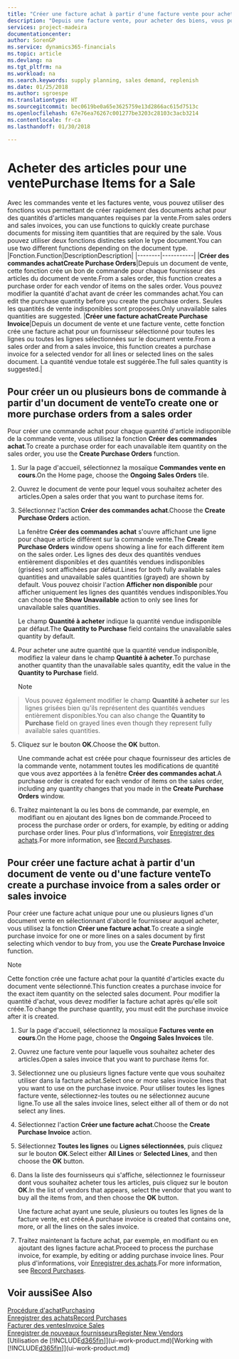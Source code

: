 ```yaml
---
title: "Créer une facture achat à partir d'une facture vente pour acheter des articles pour une vente | Microsoft Docs"
description: "Depuis une facture vente, pour acheter des biens, vous pouvez créer une facture achat pour un fournisseur."
services: project-madeira
documentationcenter: 
author: SorenGP
ms.service: dynamics365-financials
ms.topic: article
ms.devlang: na
ms.tgt_pltfrm: na
ms.workload: na
ms.search.keywords: supply planning, sales demand, replenish
ms.date: 01/25/2018
ms.author: sgroespe
ms.translationtype: HT
ms.sourcegitcommit: bec0619be0a65e3625759e13d2866ac615d7513c
ms.openlocfilehash: 67e76ea76267c001277be3203c28103c3acb3214
ms.contentlocale: fr-ca
ms.lasthandoff: 01/30/2018

---
```

# <a name="purchase-items-for-a-sale"></a><span data-ttu-id="a4500-103">Acheter des articles pour une vente</span><span class="sxs-lookup"><span data-stu-id="a4500-103">Purchase Items for a Sale</span></span>
<span data-ttu-id="a4500-104">Avec les commandes vente et les factures vente, vous pouvez utiliser des fonctions vous permettant de créer rapidement des documents achat pour des quantités d'articles manquantes requises par la vente.</span><span class="sxs-lookup"><span data-stu-id="a4500-104">From sales orders and sales invoices, you can use functions to quickly create purchase documents for missing item quantities that are required by the sale.</span></span> <span data-ttu-id="a4500-105">Vous pouvez utiliser deux fonctions distinctes selon le type document.</span><span class="sxs-lookup"><span data-stu-id="a4500-105">You can use two different functions depending on the document type.</span></span>
|<span data-ttu-id="a4500-106">Fonction.</span><span class="sxs-lookup"><span data-stu-id="a4500-106">Function</span></span>|<span data-ttu-id="a4500-107">Description</span><span class="sxs-lookup"><span data-stu-id="a4500-107">Description</span></span>|
|--------|-----------|
|<span data-ttu-id="a4500-108">**Créer des commandes achat**</span><span class="sxs-lookup"><span data-stu-id="a4500-108">**Create Purchase Orders**</span></span>|<span data-ttu-id="a4500-109">Depuis un document de vente, cette fonction crée un bon de commande pour chaque fournisseur des articles du document de vente.</span><span class="sxs-lookup"><span data-stu-id="a4500-109">From a sales order, this function creates a purchase order for each vendor of items on the sales order.</span></span> <span data-ttu-id="a4500-110">Vous pouvez modifier la quantité d'achat avant de créer les commandes achat.</span><span class="sxs-lookup"><span data-stu-id="a4500-110">You can edit the purchase quantity before you create the purchase orders.</span></span> <span data-ttu-id="a4500-111">Seules les quantités de vente indisponibles sont proposées.</span><span class="sxs-lookup"><span data-stu-id="a4500-111">Only unavailable sales quantities are suggested.</span></span>
|<span data-ttu-id="a4500-112">**Créer une facture achat**</span><span class="sxs-lookup"><span data-stu-id="a4500-112">**Create Purchase Invoice**</span></span>|<span data-ttu-id="a4500-113">Depuis un document de vente et une facture vente, cette fonction crée une facture achat pour un fournisseur sélectionné pour toutes les lignes ou toutes les lignes sélectionnées sur le document vente.</span><span class="sxs-lookup"><span data-stu-id="a4500-113">From a sales order and from a sales invoice, this function creates a purchase invoice for a selected vendor for all lines or selected lines on the sales document.</span></span> <span data-ttu-id="a4500-114">La quantité vendue totale est suggérée.</span><span class="sxs-lookup"><span data-stu-id="a4500-114">The full sales quantity is suggested.</span></span>|

## <a name="to-create-one-or-more-purchase-orders-from-a-sales-order"></a><span data-ttu-id="a4500-115">Pour créer un ou plusieurs bons de commande à partir d'un document de vente</span><span class="sxs-lookup"><span data-stu-id="a4500-115">To create one or more purchase orders from a sales order</span></span>
<span data-ttu-id="a4500-116">Pour créer une commande achat pour chaque quantité d'article indisponible de la commande vente, vous utilisez la fonction **Créer des commandes achat**.</span><span class="sxs-lookup"><span data-stu-id="a4500-116">To create a purchase order for each unavailable item quantity on the sales order, you use the **Create Purchase Orders** function.</span></span>

1. <span data-ttu-id="a4500-117">Sur la page d'accueil, sélectionnez la mosaïque **Commandes vente en cours**.</span><span class="sxs-lookup"><span data-stu-id="a4500-117">On the Home page, choose the **Ongoing Sales Orders** tile.</span></span>
2. <span data-ttu-id="a4500-118">Ouvrez le document de vente pour lequel vous souhaitez acheter des articles.</span><span class="sxs-lookup"><span data-stu-id="a4500-118">Open a sales order that you want to purchase items for.</span></span>
3. <span data-ttu-id="a4500-119">Sélectionnez l'action **Créer des commandes achat**.</span><span class="sxs-lookup"><span data-stu-id="a4500-119">Choose the **Create Purchase Orders** action.</span></span>

    <span data-ttu-id="a4500-120">La fenêtre **Créer des commandes achat** s'ouvre affichant une ligne pour chaque article différent sur la commande vente.</span><span class="sxs-lookup"><span data-stu-id="a4500-120">The **Create Purchase Orders** window opens showing a line for each different item on the sales order.</span></span> <span data-ttu-id="a4500-121">Les lignes des deux des quantités vendues entièrement disponibles et des quantités vendues indisponibles (grisées) sont affichées par défaut.</span><span class="sxs-lookup"><span data-stu-id="a4500-121">Lines for both fully available sales quantities and unavailable sales quantities (grayed) are shown by default.</span></span> <span data-ttu-id="a4500-122">Vous pouvez choisir l'action **Afficher non disponible** pour afficher uniquement les lignes des quantités vendues indisponibles.</span><span class="sxs-lookup"><span data-stu-id="a4500-122">You can choose the **Show Unavailable** action to only see lines for unavailable sales quantities.</span></span>

    <span data-ttu-id="a4500-123">Le champ **Quantité à acheter** indique la quantité vendue indisponible par défaut.</span><span class="sxs-lookup"><span data-stu-id="a4500-123">The **Quantity to Purchase** field contains the unavailable sales quantity by default.</span></span>
4. <span data-ttu-id="a4500-124">Pour acheter une autre quantité que la quantité vendue indisponible, modifiez la valeur dans le champ **Quantité à acheter**.</span><span class="sxs-lookup"><span data-stu-id="a4500-124">To purchase another quantity than the unavailable sales quantity, edit the value in the **Quantity to Purchase** field.</span></span>

    > [!NOTE]  
>   <span data-ttu-id="a4500-125">Vous pouvez également modifier le champ **Quantité à acheter** sur les lignes grisées bien qu'ils représentent des quantités vendues entièrement disponibles.</span><span class="sxs-lookup"><span data-stu-id="a4500-125">You can also change the **Quantity to Purchase** field on grayed lines even though they represent fully available sales quantities.</span></span>
5. <span data-ttu-id="a4500-126">Cliquez sur le bouton **OK**.</span><span class="sxs-lookup"><span data-stu-id="a4500-126">Choose the **OK** button.</span></span>

    <span data-ttu-id="a4500-127">Une commande achat est créée pour chaque fournisseur des articles de la commande vente, notamment toutes les modifications de quantité que vous avez apportées à la fenêtre **Créer des commandes achat**.</span><span class="sxs-lookup"><span data-stu-id="a4500-127">A purchase order is created for each vendor of items on the sales order, including any quantity changes that you made in the **Create Purchase Orders** window.</span></span>
7. <span data-ttu-id="a4500-128">Traitez maintenant la ou les bons de commande, par exemple, en modifiant ou en ajoutant des lignes bon de commande.</span><span class="sxs-lookup"><span data-stu-id="a4500-128">Proceed to process the purchase order or orders, for example, by editing or adding purchase order lines.</span></span> <span data-ttu-id="a4500-129">Pour plus d'informations, voir [Enregistrer des achats](purchasing-how-record-purchases.md).</span><span class="sxs-lookup"><span data-stu-id="a4500-129">For more information, see [Record Purchases](purchasing-how-record-purchases.md).</span></span>


## <a name="to-create-a-purchase-invoice-from-a-sales-order-or-sales-invoice"></a><span data-ttu-id="a4500-130">Pour créer une facture achat à partir d'un document de vente ou d'une facture vente</span><span class="sxs-lookup"><span data-stu-id="a4500-130">To create a purchase invoice from a sales order or sales invoice</span></span>
<span data-ttu-id="a4500-131">Pour créer une facture achat unique pour une ou plusieurs lignes d'un document vente en sélectionnant d'abord le fournisseur auquel acheter, vous utilisez la fonction **Créer une facture achat**.</span><span class="sxs-lookup"><span data-stu-id="a4500-131">To create a single purchase invoice for one or more lines on a sales document by first selecting which vendor to buy from, you use the **Create Purchase Invoice** function.</span></span>

> [!NOTE]  
>   <span data-ttu-id="a4500-132">Cette fonction crée une facture achat pour la quantité d'articles exacte du document vente sélectionné.</span><span class="sxs-lookup"><span data-stu-id="a4500-132">This function creates a purchase invoice for the exact item quantity on the selected sales document.</span></span> <span data-ttu-id="a4500-133">Pour modifier la quantité d'achat, vous devez modifier la facture achat après qu'elle soit créée.</span><span class="sxs-lookup"><span data-stu-id="a4500-133">To change the purchase quantity, you must edit the purchase invoice after it is created.</span></span>  

1. <span data-ttu-id="a4500-134">Sur la page d'accueil, sélectionnez la mosaïque **Factures vente en cours**.</span><span class="sxs-lookup"><span data-stu-id="a4500-134">On the Home page, choose the **Ongoing Sales Invoices** tile.</span></span>
2. <span data-ttu-id="a4500-135">Ouvrez une facture vente pour laquelle vous souhaitez acheter des articles.</span><span class="sxs-lookup"><span data-stu-id="a4500-135">Open a sales invoice that you want to purchase items for.</span></span>
3. <span data-ttu-id="a4500-136">Sélectionnez une ou plusieurs lignes facture vente que vous souhaitez utiliser dans la facture achat.</span><span class="sxs-lookup"><span data-stu-id="a4500-136">Select one or more sales invoice lines that you want to use on the purchase invoice.</span></span> <span data-ttu-id="a4500-137">Pour utiliser toutes les lignes facture vente, sélectionnez-les toutes ou ne sélectionnez aucune ligne.</span><span class="sxs-lookup"><span data-stu-id="a4500-137">To use all the sales invoice lines, select either all of them or do not select any lines.</span></span>
4. <span data-ttu-id="a4500-138">Sélectionnez l'action **Créer une facture achat**.</span><span class="sxs-lookup"><span data-stu-id="a4500-138">Choose the **Create Purchase Invoice** action.</span></span>
5. <span data-ttu-id="a4500-139">Sélectionnez **Toutes les lignes** ou **Lignes sélectionnées**, puis cliquez sur le bouton **OK**.</span><span class="sxs-lookup"><span data-stu-id="a4500-139">Select either **All Lines** or **Selected Lines**, and then choose the **OK** button.</span></span>  
6. <span data-ttu-id="a4500-140">Dans la liste des fournisseurs qui s'affiche, sélectionnez le fournisseur dont vous souhaitez acheter tous les articles, puis cliquez sur le bouton **OK**.</span><span class="sxs-lookup"><span data-stu-id="a4500-140">In the list of vendors that appears, select the vendor that you want to buy all the items from, and then choose the **OK** button.</span></span>

    <span data-ttu-id="a4500-141">Une facture achat ayant une seule, plusieurs ou toutes les lignes de la facture vente, est créée.</span><span class="sxs-lookup"><span data-stu-id="a4500-141">A purchase invoice is created that contains one, more, or all the lines on the sales invoice.</span></span>
7. <span data-ttu-id="a4500-142">Traitez maintenant la facture achat, par exemple, en modifiant ou en ajoutant des lignes facture achat.</span><span class="sxs-lookup"><span data-stu-id="a4500-142">Proceed to process the purchase invoice, for example, by editing or adding purchase invoice lines.</span></span> <span data-ttu-id="a4500-143">Pour plus d'informations, voir [Enregistrer des achats](purchasing-how-record-purchases.md).</span><span class="sxs-lookup"><span data-stu-id="a4500-143">For more information, see [Record Purchases](purchasing-how-record-purchases.md).</span></span>

## <a name="see-also"></a><span data-ttu-id="a4500-144">Voir aussi</span><span class="sxs-lookup"><span data-stu-id="a4500-144">See Also</span></span>
[<span data-ttu-id="a4500-145">Procédure d'achat</span><span class="sxs-lookup"><span data-stu-id="a4500-145">Purchasing</span></span>](purchasing-manage-purchasing.md)  
[<span data-ttu-id="a4500-146">Enregistrer des achats</span><span class="sxs-lookup"><span data-stu-id="a4500-146">Record Purchases</span></span>](purchasing-how-record-purchases.md)  
[<span data-ttu-id="a4500-147">Facturer des ventes</span><span class="sxs-lookup"><span data-stu-id="a4500-147">Invoice Sales</span></span>](sales-how-invoice-sales.md)  
[<span data-ttu-id="a4500-148">Enregistrer de nouveaux fournisseurs</span><span class="sxs-lookup"><span data-stu-id="a4500-148">Register New Vendors</span></span>](purchasing-how-register-new-vendors.md)  
<span data-ttu-id="a4500-149">[Utilisation de [!INCLUDE[d365fin](includes/d365fin_md.md)]](ui-work-product.md)</span><span class="sxs-lookup"><span data-stu-id="a4500-149">[Working with [!INCLUDE[d365fin](includes/d365fin_md.md)]](ui-work-product.md)</span></span>

